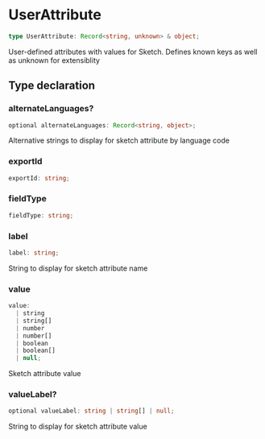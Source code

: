 # UserAttribute

```ts
type UserAttribute: Record<string, unknown> & object;
```

User-defined attributes with values for Sketch.  Defines known keys as well as unknown for extensiblity

## Type declaration

### alternateLanguages?

```ts
optional alternateLanguages: Record<string, object>;
```

Alternative strings to display for sketch attribute by language code

### exportId

```ts
exportId: string;
```

### fieldType

```ts
fieldType: string;
```

### label

```ts
label: string;
```

String to display for sketch attribute name

### value

```ts
value: 
  | string
  | string[]
  | number
  | number[]
  | boolean
  | boolean[]
  | null;
```

Sketch attribute value

### valueLabel?

```ts
optional valueLabel: string | string[] | null;
```

String to display for sketch attribute value
